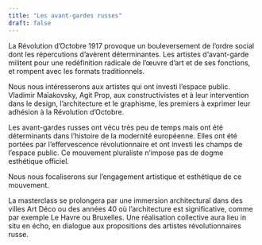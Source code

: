 ```yaml
---
title: "Les avant-gardes russes"
draft: false
---
```


La Révolution d’Octobre 1917 provoque un bouleversement de l’ordre social dont les répercutions d’avèrent déterminantes. Les artistes d‘avant-garde militent pour une redéfinition radicale de l’œuvre d’art et de ses fonctions, et rompent avec les formats traditionnels.

Nous nous intéresserons aux artistes qui ont investi l’espace public. Vladimir Maïakovsky, Agit Prop, aux constructivistes et à leur intervention dans le design, l’architecture et le graphisme, les premiers à exprimer leur adhésion à la Révolution d’Octobre.

Les avant-gardes russes ont vécu très peu de temps mais ont été déterminants dans l’histoire de la modernité européenne. Elles ont été portées par l’effervescence révolutionnaire et ont investi les champs de l’espace public.  Ce mouvement pluraliste n’impose pas de dogme esthétique officiel.

Nous nous focaliserons sur l’engagement artistique et esthétique de ce mouvement. 

La masterclass se prolongera par une immersion architectural dans des villes Art Déco ou des années 40 où l’architecture est significative, comme par exemple Le Havre ou Bruxelles.
Une réalisation collective aura lieu in situ en écho, en dialogue aux propositions des artistes révolutionnaires russe.